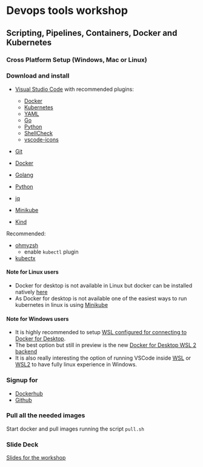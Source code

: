 # Devops tools workshop
## Scripting, Pipelines, Containers, Docker and Kubernetes

### **Cross Platform Setup (Windows, Mac or Linux)**

### Download and install

* [Visual Studio Code](https://code.visualstudio.com/download) with recommended plugins:
    - [Docker](https://marketplace.visualstudio.com/items?itemName=ms-kubernetes-tools.vscode-kubernetes-tools)
    - [Kubernetes](https://marketplace.visualstudio.com/items?itemName=ms-kubernetes-tools.vscode-kubernetes-tools)
    - [YAML](https://marketplace.visualstudio.com/items?itemName=redhat.vscode-yaml)
    - [Go](https://marketplace.visualstudio.com/items?itemName=ms-vscode.Go)
    - [Python](https://marketplace.visualstudio.com/items?itemName=ms-python.python)
    - [ShellCheck](https://marketplace.visualstudio.com/items?itemName=timonwong.shellcheck)
    - [vscode-icons](https://marketplace.visualstudio.com/items?itemName=ms-kubernetes-tools.vscode-kubernetes-tools)

* [Git](https://git-scm.com/downloads)
* [Docker](https://www.docker.com/products/docker-desktop)
* [Golang](https://golang.org/dl/)
* [Python](https://www.python.org/downloads/)
* [jq](https://stedolan.github.io/jq/download/)
* [Minikube](https://kubernetes.io/docs/tasks/tools/install-minikube/)
* [Kind](https://kind.sigs.k8s.io/docs/user/quick-start)

Recommended:
* [ohmyzsh](https://github.com/ohmyzsh/ohmyzsh)
    * enable `kubectl` plugin
* [kubectx](https://github.com/ahmetb/kubectx)


#### Note for Linux users 
- Docker for desktop is not available in Linux but docker can be installed natively [here](https://docs.docker.com/install/linux/docker-ce/ubuntu/)
- As Docker for desktop is not available one of the easiest ways to run kubernetes in linux is using [Minikube](https://kubernetes.io/docs/tasks/tools/install-minikube/)

#### Note for Windows users 
- It is highly recommended to setup [WSL configured for connecting to Docker for Desktop](https://nickjanetakis.com/blog/setting-up-docker-for-windows-and-wsl-to-work-flawlessly).
- The best option but still in preview is the new [Docker for Desktop WSL 2 backend](https://docs.docker.com/docker-for-windows/wsl-tech-preview/)
- It is also really interesting the option of running VSCode inside [WSL](https://code.visualstudio.com/remote-tutorials/wsl/run-in-wsl) or [WSL2](https://code.visualstudio.com/blogs/2019/09/03/wsl2) to have fully linux experience in Windows.

### Signup for

* [Dockerhub](https://hub.docker.com)
* [Github](https://github.com)

### Pull all the needed images

Start docker and pull images running the script `pull.sh`


### Slide Deck
[Slides for the workshop](https://docs.google.com/presentation/d/19jxpdzmK2SjL3mBAEcCXHRXi1Y1wgw0bjDMdd1KzvOE/edit?usp=sharing)